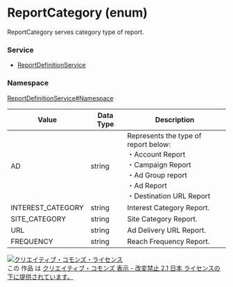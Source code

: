 # ReportCategory (enum)
ReportCategory serves category type of report.
### Service
+ [ReportDefinitionService](../../services/ReportDefinitionService.md)

### Namespace
[ReportDefinitionService#Namespace](../../services/ReportDefinitionService.md#namespace)

| Value | Data Type | Description | 
|---|---|---|
| AD| string | Represents the type of report below:<br>・Account Report<br>・Campaign Report<br>・Ad Group report<br>・Ad Report<br>・Destination URL Report |
| INTEREST_CATEGORY| string | Interest Category Report. |
| SITE_CATEGORY| string | Site Category Report. |
| URL| string | Ad Delivery URL Report. |
| FREQUENCY| string | Reach Frequency Report. |

<a rel="license" href="http://creativecommons.org/licenses/by-nd/2.1/jp/"><img alt="クリエイティブ・コモンズ・ライセンス" style="border-width:0" src="https://i.creativecommons.org/l/by-nd/2.1/jp/88x31.png" /></a><br />この 作品 は <a rel="license" href="http://creativecommons.org/licenses/by-nd/2.1/jp/">クリエイティブ・コモンズ 表示 - 改変禁止 2.1 日本 ライセンスの下に提供されています。</a>

